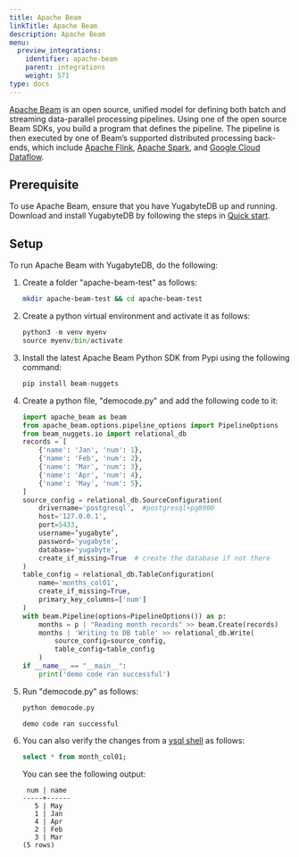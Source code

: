 ```yaml
---
title: Apache Beam
linkTitle: Apache Beam
description: Apache Beam
menu:
  preview_integrations:
    identifier: apache-beam
    parent: integrations
    weight: 571
type: docs
---
```


[Apache Beam](https://beam.apache.org/) is an open source, unified model for defining both batch and streaming data-parallel processing pipelines. Using one of the open source Beam SDKs, you build a program that defines the pipeline. The pipeline is then executed by one of Beam’s supported distributed processing back-ends, which include [Apache Flink](https://flink.apache.org/), [Apache Spark](https://spark.apache.org/), and [Google Cloud Dataflow](https://cloud.google.com/dataflow).

## Prerequisite

To use Apache Beam, ensure that you have YugabyteDB up and running. Download and install YugabyteDB by following the steps in [Quick start](../../quick-start/).

## Setup

To run Apache Beam with YugabyteDB, do the following:

1. Create a folder "apache-beam-test" as follows:

    ```sh
    mkdir apache-beam-test && cd apache-beam-test
    ```

1. Create a python virtual environment and activate it as follows:

   ```python
   python3 -m venv myenv
   source myenv/bin/activate
   ```

1. Install the latest Apache Beam Python SDK from Pypi using the following command:

    ```python
    pip install beam-nuggets
    ```

1. Create a python file, "democode.py" and add the following code to it:

    ```python
    import apache_beam as beam
    from apache_beam.options.pipeline_options import PipelineOptions
    from beam_nuggets.io import relational_db
    records = [
        {'name': 'Jan', 'num': 1},
        {'name': 'Feb', 'num': 2},
        {'name': 'Mar', 'num': 3},
        {'name': 'Apr', 'num': 4},
        {'name': 'May', 'num': 5},
    ]
    source_config = relational_db.SourceConfiguration(
        drivername='postgresql',  #postgresql+pg8000
        host='127.0.0.1',
        port=5433,
        username=’yugabyte’,
        password='yugabyte',
        database='yugabyte',
        create_if_missing=True  # create the database if not there
    )
    table_config = relational_db.TableConfiguration(
        name='months_col01',
        create_if_missing=True,
        primary_key_columns=['num']
    )
    with beam.Pipeline(options=PipelineOptions()) as p:
        months = p | "Reading month records" >> beam.Create(records)
        months | 'Writing to DB table' >> relational_db.Write(
            source_config=source_config,
            table_config=table_config
        )
    if __name__ == "__main__":
        print('demo code ran successful')
    ```

1. Run "democode.py" as follows:

    ```python
    python democode.py
    ```

    ```output
    demo code ran successful
    ```

1. You can also verify the changes from a [ysql shell](../../admin/ysqlsh/#starting-ysqlsh) as follows:

    ```sql
    select * from month_col01;
    ```

    You can see the following output:

    ```output
     num | name
    -----+------
       5 | May
       1 | Jan
       4 | Apr
       2 | Feb
       3 | Mar
    (5 rows)
    ```
